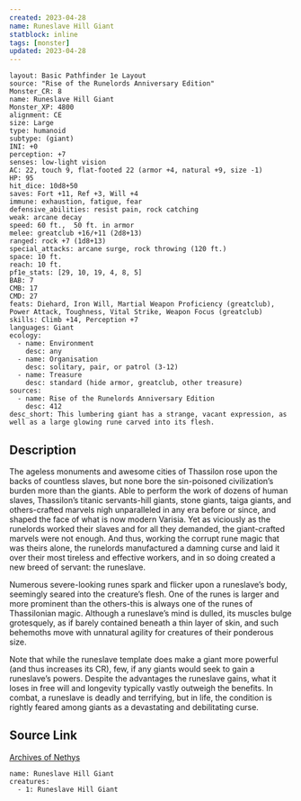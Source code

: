 ```yaml
---
created: 2023-04-28
name: Runeslave Hill Giant
statblock: inline
tags: [monster]
updated: 2023-04-28
---
```

```statblock
layout: Basic Pathfinder 1e Layout
source: "Rise of the Runelords Anniversary Edition"
Monster_CR: 8
name: Runeslave Hill Giant
Monster_XP: 4800
alignment: CE
size: Large
type: humanoid
subtype: (giant)
INI: +0
perception: +7
senses: low-light vision
AC: 22, touch 9, flat-footed 22 (armor +4, natural +9, size -1)
HP: 95
hit_dice: 10d8+50
saves: Fort +11, Ref +3, Will +4
immune: exhaustion, fatigue, fear
defensive_abilities: resist pain, rock catching
weak: arcane decay
speed: 60 ft.,  50 ft. in armor
melee: greatclub +16/+11 (2d8+13)
ranged: rock +7 (1d8+13)
special_attacks: arcane surge, rock throwing (120 ft.)
space: 10 ft.
reach: 10 ft.
pf1e_stats: [29, 10, 19, 4, 8, 5]
BAB: 7
CMB: 17
CMD: 27
feats: Diehard, Iron Will, Martial Weapon Proficiency (greatclub), Power Attack, Toughness, Vital Strike, Weapon Focus (greatclub)
skills: Climb +14, Perception +7
languages: Giant
ecology:
  - name: Environment
    desc: any
  - name: Organisation
    desc: solitary, pair, or patrol (3-12)
  - name: Treasure
    desc: standard (hide armor, greatclub, other treasure)
sources:
  - name: Rise of the Runelords Anniversary Edition
    desc: 412
desc_short: This lumbering giant has a strange, vacant expression, as well as a large glowing rune carved into its flesh. 
```
## Description
The ageless monuments and awesome cities of Thassilon rose upon the backs of countless slaves, but none bore the sin-poisoned civilization’s burden more than the giants. Able to perform the work of dozens of human slaves, Thassilon’s titanic servants-hill giants, stone giants, taiga giants, and others-crafted marvels nigh unparalleled in any era before or since, and shaped the face of what is now modern Varisia. Yet as viciously as the runelords worked their slaves and for all they demanded, the giant-crafted marvels were not enough. And thus, working the corrupt rune magic that was theirs alone, the runelords manufactured a damning curse and laid it over their most tireless and effective workers, and in so doing created a new breed of servant: the runeslave. 

Numerous severe-looking runes spark and flicker upon a runeslave’s body, seemingly seared into the creature’s flesh. One of the runes is larger and more prominent than the others-this is always one of the runes of Thassilonian magic. Although a runeslave’s mind is dulled, its muscles bulge grotesquely, as if barely contained beneath a thin layer of skin, and such behemoths move with unnatural agility for creatures of their ponderous size. 

Note that while the runeslave template does make a giant more powerful (and thus increases its CR), few, if any giants would seek to gain a runeslave’s powers. Despite the advantages the runeslave gains, what it loses in free will and longevity typically vastly outweigh the benefits. In combat, a runeslave is deadly and terrifying, but in life, the condition is rightly feared among giants as a devastating and debilitating curse.
## Source Link
[Archives of Nethys](https://aonprd.com/MonsterDisplay.aspx?ItemName=Runeslave%20Hill%20Giant)
```encounter-table
name: Runeslave Hill Giant
creatures:
  - 1: Runeslave Hill Giant
```
